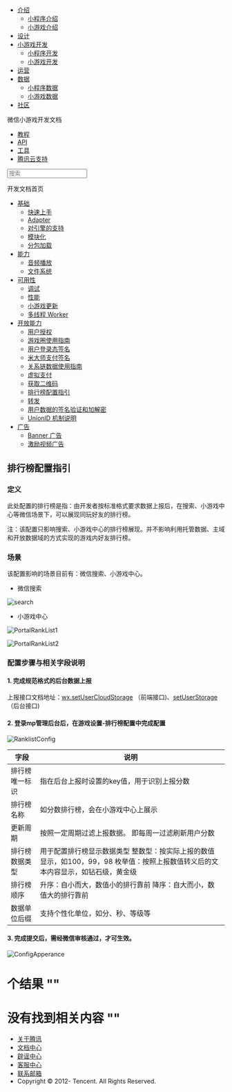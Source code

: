 <div class="book with-summary">

<div class="head">

<div class="head_box">

# [](javascript:; "_('微信公众平台 小程序')")

<div class="header_ctrls">

*   [介绍](javascript:;)
    *   [小程序介绍](https://mp.weixin.qq.com/debug/wxadoc/introduction/index.html)
    *   [小游戏介绍](https://mp.weixin.qq.com/debug/wxagame/introduction/index.html)
*   [设计](https://mp.weixin.qq.com/debug/wxadoc/design/index.html)
*   [小游戏开发](javascript:;)
    *   [小程序开发](https://mp.weixin.qq.com/debug/wxadoc/dev/index.html)
    *   [小游戏开发](https://mp.weixin.qq.com/debug/wxagame/dev/index.html)
*   [运营](https://mp.weixin.qq.com/debug/wxadoc/product/index.html)
*   [数据](javascript:;)
    *   [小程序数据](https://mp.weixin.qq.com/debug/wxadoc/analysis/index.html)
    *   [小游戏数据](https://mp.weixin.qq.com/debug/wxagame/analysis/index.html)
*   [社区](https://developers.weixin.qq.com/)

</div>

</div>

</div>

<div class="sub_nav_box">

<div class="sub_nav_inner">

<div class="book-summary-opr" id="js-book-summary-opr"><a class="book-summary-btn"></a></div>

<div class="top_sub_nav">

<div class="top_title_wap"><span class="icon_title icon_dev"></span>

微信小游戏开发文档

</div>

*   [教程](../../)
*   [API](../../document/render/canvas/wx.createCanvas.html)
*   [工具](../../devtools/devtools.html)
*   [腾讯云支持](../../qcloud/qcloud.html)

</div>

<div id="book-search-input" role="search">

<form><label for="search-input" class="search-icon" id="js-search-icon"></label><input type="text" id="search-input" name="search-input" placeholder="搜索"> </form>

</div>

</div>

</div>

<div class="book-summary">

<div class="book-summary-home" id="js-summary-home"><a><span class="icon_home_s icon_dev"></span><span class="s_title_2">开发文档首页</span></a></div>

<nav role="navigation">

*   [基础](../../)
    *   [快速上手](../../)
    *   [Adapter](../base/adapter.html)
    *   [对引擎的支持](../base/engine.html)
    *   [模块化](../base/module.html)
    *   [分包加载](../base/subpackages.html)
*   [能力](../ability/audio.html)
    *   [音频播放](../ability/audio.html)
    *   [文件系统](../ability/file-system.html)
*   [可用性](../usability/debug.html)
    *   [调试](../usability/debug.html)
    *   [性能](../usability/performance.html)
    *   [小游戏更新](../usability/update.html)
    *   [多线程 Worker](../usability/worker.html)
*   [开放能力](authorize.html)
    *   [用户授权](authorize.html)
    *   [游戏圈使用指南](game-club.html)
    *   [用户登录态签名](http-signature.html)
    *   [米大师支付签名](midas-signature.html)
    *   [关系链数据使用指南](open-data.html)
    *   [虚拟支付](payment.html)
    *   [获取二维码](qrcode.html)
    *   [排行榜配置指引](ranklist.html)
    *   [转发](share.html)
    *   [用户数据的签名验证和加解密](signature.html)
    *   [UnionID 机制说明](union-id.html)
*   [广告](../ad/banner-ad.html)
    *   [Banner 广告](../ad/banner-ad.html)
    *   [激励视频广告](../ad/rewarded-video-ad.html)

</nav>

</div>

<div class="book-body">

<div class="body-inner">

<div class="page-wrapper" tabindex="-1" role="main">

<div class="page-inner">

<div id="book-search-results">

<div class="search-noresults">

<section class="normal markdown-section">

## 排行榜配置指引

### 定义

此处配置的排行榜是指：由开发者按标准格式要求数据上报后，在搜索、小游戏中心等微信场景下，可以展现同玩好友的排行榜。

注：该配置只影响搜索、小游戏中心的排行榜展现。并不影响利用托管数据、主域和开放数据域的方式实现的游戏内好友排行榜。

### 场景

该配置影响的场景目前有：微信搜索、小游戏中心。

*   微信搜索

![search](../../image/search.png)

*   小游戏中心

![PortalRankList1](../../image/PortalRankList1.png)

![PortalRankList2](../../image/PortalRankList2.png)

### 配置步骤与相关字段说明

#### 1\. 完成规范格式的后台数据上报

上报接口文档地址：[wx.setUserCloudStorage](../../document/open-api/data/wx.setUserCloudStorage.html) （前端接口)、[setUserStorage](../../document/open-api/data/setUserStorage.html) （后台接口)

#### 2\. 登录mp管理后台后，在游戏设置-排行榜配置中完成配置

![RanklistConfig](../../image/RankListConfig.png)

<table>

<thead>

<tr>

<th>字段</th>

<th>说明</th>

</tr>

</thead>

<tbody>

<tr>

<td>排行榜唯一标识</td>

<td>指在后台上报时设置的key值，用于识别上报分数</td>

</tr>

<tr>

<td>排行榜名称</td>

<td>如分数排行榜，会在小游戏中心上展示</td>

</tr>

<tr>

<td>更新周期</td>

<td>按照一定周期过滤上报数据。  
即每周一过滤刷新用户分数</td>

</tr>

<tr>

<td>排行榜数据类型</td>

<td>用于配置排行榜显示数据类型  
整数型：按实际上报的数值显示，如100，99，98  
枚举值：按照上报数值转义后的文本内容显示，如钻石级，黄金级</td>

</tr>

<tr>

<td>排行榜顺序</td>

<td>升序：自小而大，数值小的排行靠前  
降序：自大而小，数值大的排行靠前</td>

</tr>

<tr>

<td>数据单位后缀</td>

<td>支持个性化单位，如分、秒、等级等</td>

</tr>

</tbody>

</table>

#### 3\. 完成提交后，需经微信审核通过，才可生效。

![ConfigApperance](../../image/ConfigApperance.png)

</section>

</div>

<div class="search-results">

<div class="has-results">

# <span class="search-results-count"></span>个结果 "<span class="search-query"></span>"

</div>

<div class="no-results">

# 没有找到相关内容 "<span class="search-query"></span>"

</div>

</div>

</div>

</div>

</div>

<div class="foot" id="footer">

*   [关于腾讯](http://www.tencent.com/zh-cn/index.shtml)
*   [文档中心](https://mp.weixin.qq.com/debug/wxadoc/introduction/index.html?t=1484641676)
*   [辟谣中心](https://mp.weixin.qq.com/cgi-bin/opshowpage?action=dispelinfo&lang=zh_CN&begin=1&count=9)
*   [客服中心](http://kf.qq.com/faq/120911VrYVrA1509086vyumm.html)
*   [联系邮箱](mailto:weixinmp@qq.com)
*   Copyright © 2012-<span id="s_copyright_year"></span> Tencent. All Rights Reserved.

</div>

</div>

[](qrcode.html)[](share.html)</div>

</div>